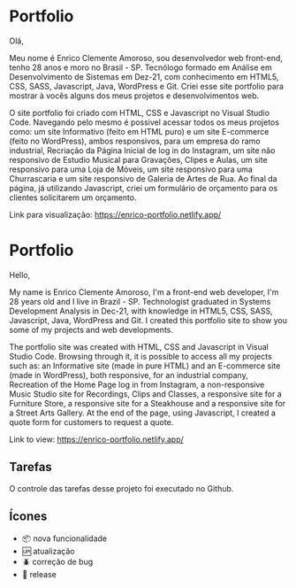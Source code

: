 # Portfolio

Olá,

Meu nome é Enrico Clemente Amoroso, sou desenvolvedor web front-end, tenho 28 anos e moro no Brasil - SP. Tecnólogo formado em Análise em Desenvolvimento de Sistemas em Dez-21, com conhecimento em HTML5, CSS, SASS, Javascript, Java, WordPress e Git. Criei esse site portfolio para mostrar à vocês alguns dos meus projetos e desenvolvimentos web.

O site portfolio foi criado com HTML, CSS e Javascript no Visual Studio Code. Navegando pelo mesmo é possivel acessar todos os meus projetos como: um site Informativo (feito em HTML puro) e um site E-commerce (feito no WordPress), ambos responsivos, para um empresa do ramo industrial, Recriação da Página Inicial de log in do Instagram, um site não responsivo de Estudio Musical para Gravações, Clipes e Aulas, um site responsivo para uma Loja de Móveis, um site responsivo para uma Churrascaria e um site responsivo de Galeria de Artes de Rua. Ao final da página, já utilizando Javascript, criei um formulário de orçamento para os clientes solicitarem um orçamento.

Link para visualização: https://enrico-portfolio.netlify.app/

# Portfolio

Hello,

My name is Enrico Clemente Amoroso, I'm a front-end web developer, I'm 28 years old and I live in Brazil - SP. Technologist graduated in Systems Development Analysis in Dec-21, with knowledge in HTML5, CSS, SASS, Javascript, Java, WordPress and Git. I created this portfolio site to show you some of my projects and web developments.

The portfolio site was created with HTML, CSS and Javascript in Visual Studio Code. Browsing through it, it is possible to access all my projects such as: an Informative site (made in pure HTML) and an E-commerce site (made in WordPress), both responsive, for an industrial company, Recreation of the Home Page log in from Instagram, a non-responsive Music Studio site for Recordings, Clips and Classes, a responsive site for a Furniture Store, a responsive site for a Steakhouse and a responsive site for a Street Arts Gallery. At the end of the page, using Javascript, I created a quote form for customers to request a quote.

Link to view: https://enrico-portfolio.netlify.app/

## Tarefas

O controle das tarefas desse projeto foi executado no Github.

## Ícones

- :package: nova funcionalidade
- :up: atualização
- :beetle: correção de bug
- :checkered_flag: release
